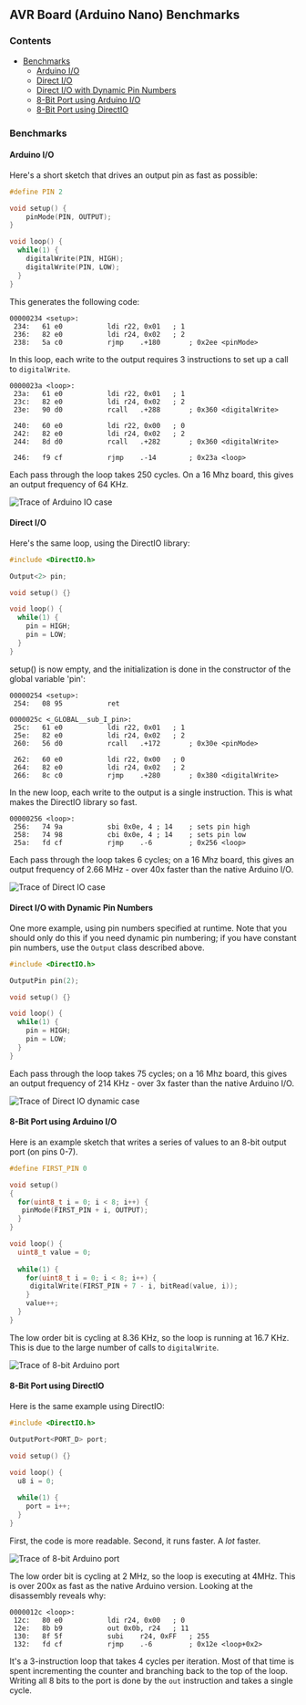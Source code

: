 
## AVR Board (Arduino Nano) Benchmarks

### Contents
* [Benchmarks](#user-content-benchmarks)
  * [Arduino I/O](#user-content-arduino-io)
  * [Direct I/O](#user-content-direct-io)
  * [Direct I/O with Dynamic Pin Numbers](#user-content-direct-io-with-dynamic-pin-numbers)
  * [8-Bit Port using Arduino I/O](#user-content-8-bit-port-using-arduino-io)
  * [8-Bit Port using DirectIO](#user-content-8-bit-port-using-directio)

### Benchmarks
#### Arduino I/O

Here's a short sketch that drives an output pin as fast as possible:  
  
```C++
#define PIN 2  

void setup() {  
    pinMode(PIN, OUTPUT);  
}  

void loop() {  
  while(1) {  
    digitalWrite(PIN, HIGH);  
    digitalWrite(PIN, LOW);  
  }  
}  
```

This generates the following code:  
```
00000234 <setup>:  
 234:   61 e0           ldi r22, 0x01   ; 1  
 236:   82 e0           ldi r24, 0x02   ; 2  
 238:   5a c0           rjmp    .+180       ; 0x2ee <pinMode>  
```

In this loop, each write to the output requires 3 instructions to set up a call to `digitalWrite`. 
  
```
0000023a <loop>:
 23a:   61 e0           ldi r22, 0x01   ; 1
 23c:   82 e0           ldi r24, 0x02   ; 2
 23e:   90 d0           rcall   .+288       ; 0x360 <digitalWrite>
 
 240:   60 e0           ldi r22, 0x00   ; 0
 242:   82 e0           ldi r24, 0x02   ; 2
 244:   8d d0           rcall   .+282       ; 0x360 <digitalWrite>
 
 246:   f9 cf           rjmp    .-14        ; 0x23a <loop>
```

Each pass through the loop takes 250 cycles. On a 16 Mhz board, this gives an output frequency of 64 KHz.

![Trace of Arduino IO case](images/normal.png)

#### Direct I/O

Here's the same loop, using the DirectIO library:

```C++
#include <DirectIO.h>  

Output<2> pin;  

void setup() {}  

void loop() {  
  while(1) {  
    pin = HIGH;  
    pin = LOW;  
  }  
}  
```

setup() is now empty, and the initialization is done in the constructor of the global variable 'pin':
```
00000254 <setup>:
 254:   08 95           ret

0000025c <_GLOBAL__sub_I_pin>:
 25c:   61 e0           ldi r22, 0x01   ; 1
 25e:   82 e0           ldi r24, 0x02   ; 2
 260:   56 d0           rcall   .+172       ; 0x30e <pinMode>
 
 262:   60 e0           ldi r22, 0x00   ; 0
 264:   82 e0           ldi r24, 0x02   ; 2
 266:   8c c0           rjmp    .+280       ; 0x380 <digitalWrite>
```

In the new loop, each write to the output is a single instruction. This is what makes the DirectIO library so fast.

```
00000256 <loop>:
 256:   74 9a           sbi 0x0e, 4 ; 14    ; sets pin high
 258:   74 98           cbi 0x0e, 4 ; 14    ; sets pin low
 25a:   fd cf           rjmp    .-6         ; 0x256 <loop>
```

Each pass through the loop takes 6 cycles; on a 16 Mhz board, this
gives an output frequency of 2.66 MHz - over 40x faster than the native
Arduino I/O.

![Trace of Direct IO case](images/direct.png)

#### Direct I/O with Dynamic Pin Numbers

One more example, using pin numbers specified at runtime. Note that you should only do this if you need dynamic pin numbering; if you have constant pin numbers, use the `Output` class described above.

```C++
#include <DirectIO.h>  

OutputPin pin(2);  

void setup() {}  

void loop() {  
  while(1) {  
    pin = HIGH;  
    pin = LOW;  
  }  
}  
```

Each pass through the loop takes 75 cycles; on a 16 Mhz board, this
gives an output frequency of 214 KHz - over 3x faster than the native
Arduino I/O.

![Trace of Direct IO dynamic case](images/direct_pin.png)

#### 8-Bit Port using Arduino I/O

Here is an example sketch that writes a series of values to an 8-bit output port (on pins 0-7).

```C++
#define FIRST_PIN 0

void setup() 
{
  for(uint8_t i = 0; i < 8; i++) {
   pinMode(FIRST_PIN + i, OUTPUT);
  }
}

void loop() {
  uint8_t value = 0;
  
  while(1) {
    for(uint8_t i = 0; i < 8; i++) {
     digitalWrite(FIRST_PIN + 7 - i, bitRead(value, i));
    }
    value++;
  }
}
```

The low order bit is cycling at 8.36 KHz, so the loop is running at 16.7 KHz. This is due to the large number of calls to `digitalWrite`.

![Trace of 8-bit Arduino port](images/normal_port.png)

#### 8-Bit Port using DirectIO

Here is the same example using DirectIO:
```C++
#include <DirectIO.h>

OutputPort<PORT_D> port;

void setup() {}

void loop() {
  u8 i = 0;
  
  while(1) {
    port = i++;
  }
}
```

First, the code is more readable. Second, it runs faster. A *lot* faster.

![Trace of 8-bit Arduino port](images/direct_port.png)

The low order bit is cycling at 2 MHz, so the loop is executing at 4MHz. This is over 200x as fast as the native Arduino version. Looking at the disassembly reveals why:
```
0000012c <loop>:
 12c:	80 e0       	ldi	r24, 0x00	; 0
 12e:	8b b9       	out	0x0b, r24	; 11
 130:	8f 5f       	subi	r24, 0xFF	; 255
 132:	fd cf       	rjmp	.-6      	; 0x12e <loop+0x2>
```

It's a 3-instruction loop that takes 4 cycles per iteration. Most of that time is spent incrementing the counter and branching back to the top of the loop. Writing all 8 bits to the port is done by the `out` instruction and takes a single cycle.
